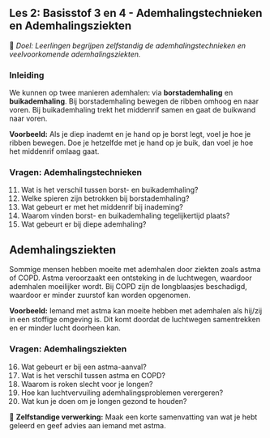 ## **Les 2: Basisstof 3 en 4 - Ademhalingstechnieken en Ademhalingsziekten**  
🎯 *Doel: Leerlingen begrijpen zelfstandig de ademhalingstechnieken en veelvoorkomende ademhalingsziekten.*  

### **Inleiding**  
We kunnen op twee manieren ademhalen: via **borstademhaling** en **buikademhaling**. Bij borstademhaling bewegen de ribben omhoog en naar voren. Bij buikademhaling trekt het middenrif samen en gaat de buikwand naar voren. 

**Voorbeeld:** Als je diep inademt en je hand op je borst legt, voel je hoe je ribben bewegen. Doe je hetzelfde met je hand op je buik, dan voel je hoe het middenrif omlaag gaat. 

### **Vragen: Ademhalingstechnieken**  
11. Wat is het verschil tussen borst- en buikademhaling?  
12. Welke spieren zijn betrokken bij borstademhaling?  
13. Wat gebeurt er met het middenrif bij inademing?  
14. Waarom vinden borst- en buikademhaling tegelijkertijd plaats?  
15. Wat gebeurt er bij diepe ademhaling?  


## **Ademhalingsziekten**  

Sommige mensen hebben moeite met ademhalen door ziekten zoals astma of COPD. Astma veroorzaakt een ontsteking in de luchtwegen, waardoor ademhalen moeilijker wordt. Bij COPD zijn de longblaasjes beschadigd, waardoor er minder zuurstof kan worden opgenomen. 

**Voorbeeld:** Iemand met astma kan moeite hebben met ademhalen als hij/zij in een stoffige omgeving is. Dit komt doordat de luchtwegen samentrekken en er minder lucht doorheen kan. 

### **Vragen: Ademhalingsziekten**  
16. Wat gebeurt er bij een astma-aanval?  
17. Wat is het verschil tussen astma en COPD?  
18. Waarom is roken slecht voor je longen?  
19. Hoe kan luchtvervuiling ademhalingsproblemen verergeren?  
20. Wat kun je doen om je longen gezond te houden?  

📌 **Zelfstandige verwerking:** Maak een korte samenvatting van wat je hebt geleerd en geef advies aan iemand met astma.  

